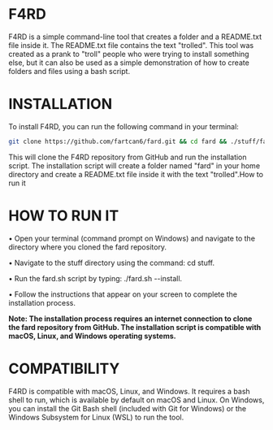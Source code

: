 # F4RD

F4RD is a simple command-line tool that creates a folder and a README.txt file inside it. The README.txt file contains the text "trolled". This tool was created as a prank to "troll" people who were trying to install something else, but it can also be used as a simple demonstration of how to create folders and files using a bash script.

# INSTALLATION

To install F4RD, you can run the following command in your terminal:
```bash
git clone https://github.com/fartcan6/fard.git && cd fard && ./stuff/fard.sh --install
```
This will clone the F4RD repository from GitHub and run the installation script. The installation script will create a folder named "fard" in your home directory and create a README.txt file inside it with the text "trolled".How to run it

# HOW TO RUN IT
• Open your terminal (command prompt on Windows) and navigate to the directory 
where you cloned the fard repository.

• Navigate to the stuff directory using the command: cd stuff.

• Run the fard.sh script by typing: ./fard.sh --install.

• Follow the instructions that appear on your screen to complete the installation process.

**Note: The installation process requires an internet connection to clone the fard repository from GitHub. The installation script is compatible with macOS, Linux, and Windows operating systems.**

# COMPATIBILITY

F4RD is compatible with macOS, Linux, and Windows. It requires a bash shell to run, which is available by default on macOS and Linux. On Windows, you can install the Git Bash shell (included with Git for Windows) or the Windows Subsystem for Linux (WSL) to run the tool.
